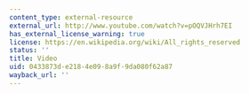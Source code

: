 ```yaml
---
content_type: external-resource
external_url: http://www.youtube.com/watch?v=pOQVJHrh7EI
has_external_license_warning: true
license: https://en.wikipedia.org/wiki/All_rights_reserved
status: ''
title: Video
uid: 0433873d-e218-4e09-8a9f-9da080f62a87
wayback_url: ''
---
```

